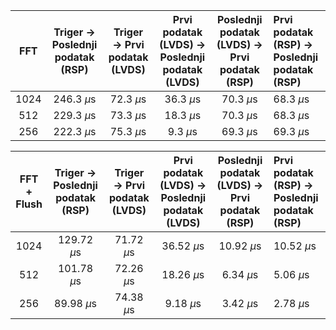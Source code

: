 
|  FFT  | Triger → Poslednji podatak (RSP) | Triger → Prvi podatak (LVDS) | Prvi podatak (LVDS) → Poslednji podatak (LVDS) | Poslednji podatak (LVDS) → Prvi podatak (RSP) | Prvi podatak (RSP) → Poslednji podatak (RSP) |
| :---: | :------------------------------: | :--------------------------: | :--------------------------------------------: | :-------------------------------------------: | :------------------------------------------- |
| 1024  |           246.3 $\mu$s           |         72.3 $\mu$s          |                  36.3 $\mu$s                   |                  70.3 $\mu$s                  | 68.3 $\mu$s                                  |
|  512  |           229.3 $\mu$s           |         73.3 $\mu$s          |                  18.3 $\mu$s                   |                  70.3 $\mu$s                  | 68.3 $\mu$s                                  |
|  256  |           222.3 $\mu$s           |         75.3 $\mu$s          |                   9.3 $\mu$s                   |                  69.3 $\mu$s                  | 69.3 $\mu$s                                  |


| FFT + Flush | Triger → Poslednji podatak (RSP) | Triger → Prvi podatak (LVDS) | Prvi podatak (LVDS) → Poslednji podatak (LVDS) | Poslednji podatak (LVDS) → Prvi podatak (RSP) | Prvi podatak (RSP) → Poslednji podatak (RSP) |
| :---------: | :------------------------------: | :--------------------------: | :--------------------------------------------: | :-------------------------------------------: | :------------------------------------------- |
|    1024     |          129.72 $\mu$s           |         71.72 $\mu$s         |                  36.52 $\mu$s                  |                 10.92 $\mu$s                  | 10.52 $\mu$s                                 |
|     512     |          101.78 $\mu$s           |         72.26 $\mu$s         |                  18.26 $\mu$s                  |                  6.34 $\mu$s                  | 5.06 $\mu$s                                  |
|     256     |           89.98 $\mu$s           |         74.38 $\mu$s         |                  9.18 $\mu$s                   |                  3.42 $\mu$s                  | 2.78 $\mu$s                                  |
